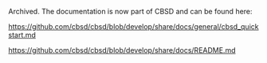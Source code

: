 Archived. The documentation is now part of CBSD and can be found here:

https://github.com/cbsd/cbsd/blob/develop/share/docs/general/cbsd_quickstart.md

https://github.com/cbsd/cbsd/blob/develop/share/docs/README.md
